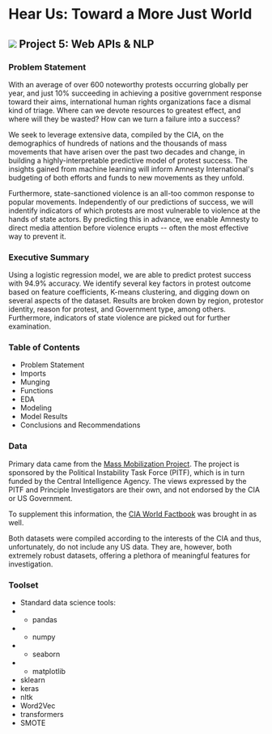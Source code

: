 # Hear Us: Toward a More Just World

## ![](https://ga-dash.s3.amazonaws.com/production/assets/logo-9f88ae6c9c3871690e33280fcf557f33.png) Project 5: Web APIs & NLP

### Problem Statement

With an average of over 600 noteworthy protests occurring globally per year, and just 10% succeeding in achieving a positive government response toward their aims, international human rights organizations face a dismal kind of triage. Where can we devote resources to greatest effect, and where will they be wasted? How can we turn a failure into a success?

We seek to leverage extensive data, compiled by the CIA, on the demographics of hundreds of nations and the thousands of mass movements that have arisen over the past two decades and change, in building a highly-interpretable predictive model of protest success. The insights gained from machine learning will inform Amnesty International's budgeting of both efforts and funds to new movements as they unfold.

Furthermore, state-sanctioned violence is an all-too common response to popular movements. Independently of our predictions of success, we will indentify indicators of which protests are most vulnerable to violence at the hands of state actors. By predicting this in advance, we enable Amnesty to direct media attention before violence erupts -- often the most effective way to prevent it.


### Executive Summary 

Using a logistic regression model, we are able to predict protest success with 94.9% accuracy.  We identify several key factors in protest outcome based on feature coefficients, K-means clustering, and digging down on several aspects of the dataset.  Results are broken down by region, protestor identity, reason for protest, and Government type, among others.  Furthermore, indicators of state violence are picked out for further examination.

### Table of Contents
- Problem Statement
- Imports
- Munging
- Functions
- EDA
- Modeling
- Model Results
- Conclusions and Recommendations

### Data 

Primary data came from the [Mass Mobilization Project](https://massmobilization.github.io/).  The project is sponsored by the Political Instability Task Force (PITF), which is in turn funded by the Central Intelligence Agency.  The views expressed by the PITF and Principle Investigators are their own, and not endorsed by the CIA or US Government.

To supplement this information, the [CIA World Factbook](https://www.cia.gov/the-world-factbook/) was brought in as well.  

Both datasets were compiled according to the interests of the CIA and thus, unfortunately, do not include any US data.  They are, however, both extremely robust datasets, offering a plethora of meaningful features for investigation.

### Toolset

- Standard data science tools:
- - pandas
- - numpy
- - seaborn
- - matplotlib
- sklearn 
- keras
- nltk
- Word2Vec
- transformers
- SMOTE